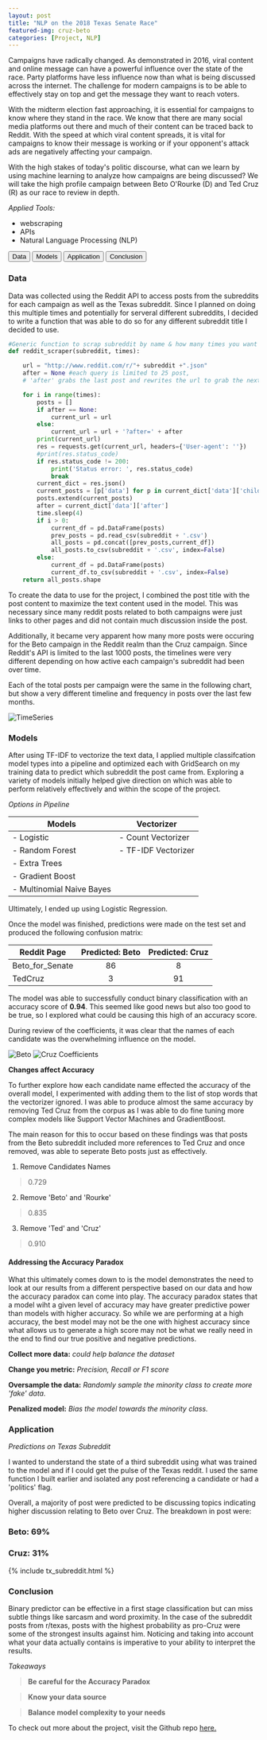```yaml
---
layout: post
title: "NLP on the 2018 Texas Senate Race"
featured-img: cruz-beto
categories: [Project, NLP]
---
```


Campaigns have radically changed. As demonstrated in 2016, viral content and online message can have a powerful influence over the state of the race. Party platforms have less influence now than what is being discussed across the internet. The challenge for modern campaigns is to be able to effectively stay on top and get the message they want to reach voters.

With the midterm election fast approaching, it is essential for campaigns to know where they stand in the race. We know that there are many social media platforms out there and much of their content can be traced back to Reddit. With the speed at which viral content spreads, it is vital for campaigns to know their message is working or if your opponent's attack ads are negatively affecting your campaign.

With the high stakes of today's politic discourse, what can we learn by using machine learning to analyze how campaigns are being discussed?
We will take the high profile campaign between Beto O'Rourke (D) and Ted Cruz (R) as our race to review in depth.

_Applied Tools:_

- webscraping
- APIs
- Natural Language Processing (NLP)

<div id=\"case_study_btn_grp\" class=\"flex-container\">
<button onclick="window.location.href='#Data'" class="btn btn-primary">Data</button>
<button onclick="window.location.href='#Models'" class="btn btn-primary">Models</button>
<button onclick="window.location.href='#Application'" class="btn btn-primary">Application</button>
<button onclick="window.location.href='#Conclusion'" class="btn btn-primary">Conclusion</button>
</div>    

### Data <a name="Data"></a>

Data was collected using the Reddit API to access posts from the subreddits for each campaign as well as the Texas subreddit. Since I planned on doing this multiple times and potentially for serveral different subreddits, I decided to write a function that was able to do so for any different subreddit title I decided to use.

```python
#Generic function to scrap subreddit by name & how many times you want to repeat (next page of subreddit)
def reddit_scraper(subreddit, times):

    url = "http://www.reddit.com/r/"+ subreddit +".json"
    after = None #each query is limited to 25 post,
    # 'after' grabs the last post and rewrites the url to grab the next 25 posts

    for i in range(times):
        posts = []
        if after == None:
            current_url = url
        else:
            current_url = url + '?after=' + after
        print(current_url)
        res = requests.get(current_url, headers={'User-agent': ''})
        #print(res.status_code)
        if res.status_code != 200:
            print('Status error: ', res.status_code)
            break
        current_dict = res.json()
        current_posts = [p['data'] for p in current_dict['data']['children']]
        posts.extend(current_posts)
        after = current_dict['data']['after']
        time.sleep(4)
        if i > 0:
            current_df = pd.DataFrame(posts)
            prev_posts = pd.read_csv(subreddit + '.csv')
            all_posts = pd.concat([prev_posts,current_df])
            all_posts.to_csv(subreddit + '.csv', index=False)
        else:
            current_df = pd.DataFrame(posts)
            current_df.to_csv(subreddit + '.csv', index=False)
    return all_posts.shape
```

To create the data to use for the project, I combined the post title with the post content to maximize the text content used in the model. This was necessary since many reddit posts related to both campaigns were just links to other pages and did not contain much discussion inside the post.

Additionally, it became very apparent how many more posts were occuring for the Beto campaign in the Reddit realm than the Cruz campaign. Since Reddit's API is limited to the last 1000 posts, the timelines
were very different depending on how active each campaign's subreddit had been over time.

Each of the total posts per campaign were the same in the following chart, but show a very different timeline and frequency in posts over the last few months.

![TimeSeries](https://raw.githubusercontent.com/babyakja/babyakja.github.io/master/assets/img/posts/TimeSeriesChart.png)

### Models <a name="Models"></a>

After using TF-IDF to vectorize the text data, I applied multiple classifcation model types into a pipeline and optimized each with GridSearch on my training data to predict which subreddit the post came from. Exploring a variety of models initially helped give direction on which was able to perform relatively effectively and within the scope of the project.

_Options in Pipeline_

|__Models__|__Vectorizer__|
|---|---|
|- Logistic |- Count Vectorizer|
|- Random Forest|- TF-IDF Vectorizer|
|- Extra Trees||
|- Gradient Boost||
|- Multinomial Naive Bayes||

Ultimately, I ended up using Logistic Regression.

Once the model was finished, predictions were made on the test set and produced the following confusion matrix:

|Reddit Page|Predicted: Beto| Predicted: Cruz|
|---|:---:|:---:|
|Beto_for_Senate| 86 | 8 |
|TedCruz| 3 | 91 |

The model was able to successfully conduct binary classification with an accuracy score of **0.94**. This seemed like good news but also too good to be true, so I explored what could be causing this high of an accuracy score.

During review of the coefficients, it was clear that the names of each candidate was the overwhelming influence on the model.

![Beto](https://raw.githubusercontent.com/babyakja/babyakja.github.io/master/assets/img/posts/Beto-coeff.png)
![Cruz Coefficients](https://raw.githubusercontent.com/babyakja/babyakja.github.io/master/assets/img/posts/Crus-coeff.png)

__Changes affect Accuracy__

To further explore how each candidate name effected the accuracy of the overall model, I experimented with adding them to the list of stop words that the vectorizer ignored. I was able to produce almost the same accuracy by removing Ted Cruz from the corpus as I was able to do fine tuning more complex models like Support Vector Machines and GradientBoost.

The main reason for this to occur based on these findings was that posts from the Beto subreddit included more references to Ted Cruz and once removed, was able to seperate Beto posts just as effectively. 

1. Remove Candidates Names
> 0.729
2. Remove 'Beto' and 'Rourke'
> 0.835
3. Remove 'Ted' and 'Cruz'
> 0.910

#### Addressing the Accuracy Paradox 

What this ultimately comes down to is the model demonstrates the need to look at our results from a different perspective based on our data and how the accuracy paradox can come into play. The accuracy paradox states that a model wiht a given level of accuracy may have greater predictive power than models with higher accuracy. So while we are performing at a high accuracy, the best model may not be the one with highest accuracy since what allows us to generate a high score may not be what we really need in the end to find our true positive and negative predictions.

__Collect more data:__ _could help balance the dataset_

__Change you metric:__ _Precision, Recall or F1 score_

__Oversample the data:__ _Randomly sample the minority class to create more 'fake' data._

__Penalized model:__ _Bias the model towards the minority class._  

### Application <a name="Application"></a>

_Predictions on Texas Subreddit_

I wanted to understand the state of a third subreddit using what was trained to the model and if I could get the pulse of the Texas reddit. I used the same function I built earlier and isolated any post referencing a candidate or had a 'politics' flag.

Overall, a majority of post were predicted to be discussing topics indicating higher discussion relating to Beto over Cruz. The breakdown in post were:
### Beto: __69%__
### Cruz: __31%__

{% include tx_subreddit.html %}

### Conclusion <a name="Conclusion"></a>

Binary predictor can be effective in a first stage classification but can miss subtle things like sarcasm and word proximity. In the case of the subreddit posts from r/texas, posts with the highest probability as pro-Cruz were some of the strongest insults against him. Noticing and taking into account what your data actually contains is imperative to your ability to interpret the results. 

_Takeaways_

> __Be careful for the Accuracy Paradox__

> __Know your data source__

> __Balance model complexity to your needs__

To check out more about the project, visit the Github repo [here.](https://github.com/babyakja/subreddit_nlp_tx_senate_race)
